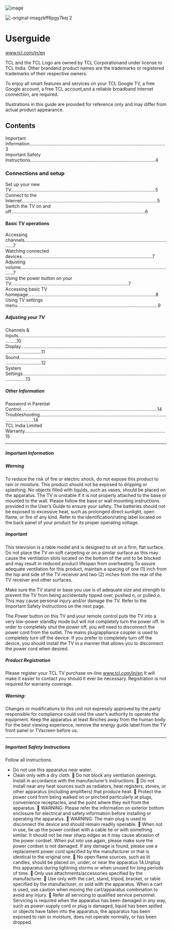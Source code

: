 ![image](https://github.com/JaydeepJoshi1/Task/assets/108059842/11609ffc-dc15-4075-a741-3fb5887611b9)     

![-original-imagzkff6pgy7kej 2](https://github.com/JaydeepJoshi1/Task/assets/108059842/a36a7603-4e6d-42aa-9c60-6c87df6f44ba)
# Userguide 
www.tcl.com/in/en                               

TCL and the TCL Logo are owned by TCL Corporationand under license to TCL India. Other brandand product names are the trademarks or registered trademarks of their respective owners.

To enjoy all smart features and services on your TCL Google TV, a free Google account, a free TCL account,and a reliable broadband internet
connection, are required.

Illustrations in this guide are provided for reference only and may differ from actual product appearance.

## Contents
Important Information.........................................................................................................3                                
Important Safety Instructions.................................................................................................4
### Connections and setup
Set up your new TV................................................................................................................5         
Connect to the Internet.........................................................................................................5   
Switch the TV on and off........................................................................................................6         
#### Basic TV operations
Accessing channels....................................................................................................................7   
Watching connected devices.....................................................................................................7    
Adjusting volume.......................................................................................................................7    
Using the power button on your TV...........................................................................................7     
Accessing basic TV homepage...................................................................................................8     
Using TV settings menu.............................................................................................................9     
##### Adjusting your TV
Channels & Inputs...........................................................................................................................10                        
Display.............................................................................................................................................11                     
Sound..............................................................................................................................................12      
System Settings...............................................................................................................................13          
##### Other Information
Password in Parental Control..........................................................................................................14   
Troubleshooting........................................................................................................................14   
TCL India Limited Warranty.............................................................................................................15   

________________________________________________________________________________________________________________________________________

##### Important Information
##### Warning
To reduce the risk of fire or electric shock, do not expose this product to rain or moisture. This product should not be exposed to dripping or splashing. No objects filled with liquids, such as vases, should be placed on the apparatus.
The TV is unstable if it is not properly attached to the base or mounted to the wall. Please follow the base or wall mounting instructions provided in the User’s Guide to ensure your safety. The batteries should not be exposed to excessive heat, such as prolonged direct sunlight, open flame, or fire of any kind. Refer to the identification/rating label located on the back panel of your product for its proper operating voltage. 
##### Important
This television is a table model and is designed to sit on a firm, flat surface. Do not place the TV on soft carpeting or on a similar surface as this may cause the ventilation slots located on the bottom of the unit to be blocked and may result in reduced product lifespan from overheating To assure adequate ventilation for this product, maintain a spacing of one (1) inch from the top and side of the TV receiver and two (2) inches from the rear of the TV receiver and other surfaces.

Make sure the TV stand or base you use is of adequate size and strength to prevent the TV from being accidentally tipped over, pushed o, or pulled o. This may cause personal injury and/or damage the TV. Refer to the Important Safety Instructions on the next page.

The Power button	on this TV and your remote control puts the TV into a very low-power standby mode but will not completely turn the power off. In order to completely shut the power off, you will need to disconnect the power cord from the outlet. The mains plug/appliance coupler is used to completely turn off the device. If you prefer to completely turn off the device, you should install the TV in a manner that allows you to disconnect the power cord when desired.
##### Product Registration   
Please register your TCL TV purchase on-line www.tcl.com/in/en It will make it easier to contact  you should it ever be necessary. Registration is not required for warranty coverage.
##### Warning: 
Changes or modifications to this unit not expressly approved by the party
responsible for compliance could void the user’s authority to operate the equipment. 
Keep the apparatus at least 8inches away from the human body.
For the best viewing experience, remove the energy guide label from the TV front
panel or TVscreen before us.

______________________________________________________________________________________________________________________________

##### Important Safety Instructions
 Follow all instructions.
- Do not use this apparatus near water.
- Clean only with a dry cloth.
 Do not block any ventilation openings. Install in accordance with the
manufacturer’s instructions.
 Do not install near any heat sources such as radiators, heat registers, stoves, or
other apparatus (including amplifiers) that produce heat.
 Protect the power cord from being walked on or pinched particularly at plugs,
convenience receptacles, and the point where they exit from the apparatus.
 WARNING: Please refer the information on exterior bottom enclosure for
electrical and safety information before installing or operating the apparatus.
 WARNING: The main plug is used to disconnect the device and should remain
readily operable.
 When not in use, tie up the power cordset with a cable tie or with something
similar. It should not be near sharp edges as it may cause abrasion of the power
cordset. When put into use again, please make sure the power cordset is not
damaged. If any damage is found, please use a replacement power cord specified
by the manufacturer or that is identical to the original one.
 No open flame sources, such as lit candles, should be placed on, under, or near
the apparatus 14.Unplug this apparatus during lightning storms or when unused
for long periods of time.
 Only use attachments/accessories specified by the manufacturer.
 Use only with the cart, stand, tripod, bracket, or table specified by the
manufacturer, or sold with the apparatus. When a cart is used, use caution when
moving the cart/apparatus combination to avoid any injury.
 Refer all servicing to qualified service personnel. Servicing is required when the
apparatus has been damaged in any way, such as power-supply cord or plug is
damaged, liquid has been spilled or objects have fallen into the apparatus, the
apparatus has been exposed to rain or moisture, does not operate normally, or
has been dropped.



